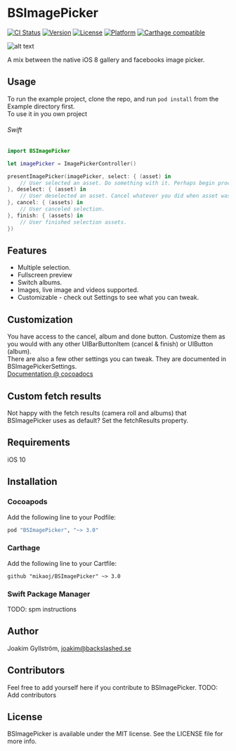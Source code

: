 # BSImagePicker
[![CI Status](http://img.shields.io/travis/mikaoj/BSImagePicker.svg?style=flat)](https://travis-ci.org/mikaoj/BSImagePicker)
[![Version](https://img.shields.io/cocoapods/v/BSImagePicker.svg?style=flat)](http://cocoapods.org/pods/BSImagePicker)
[![License](https://img.shields.io/cocoapods/l/BSImagePicker.svg?style=flat)](http://cocoapods.org/pods/BSImagePicker)
[![Platform](https://img.shields.io/cocoapods/p/BSImagePicker.svg?style=flat)](http://cocoapods.org/pods/BSImagePicker)
[![Carthage compatible](https://img.shields.io/badge/Carthage-compatible-4BC51D.svg?style=flat)](https://github.com/Carthage/Carthage)

![alt text](https://cloud.githubusercontent.com/assets/4034956/15001931/254805de-119c-11e6-9f68-d815ccc712cd.gif "Demo gif")

A mix between the native iOS 8 gallery and facebooks image picker.

## Usage

To run the example project, clone the repo, and run `pod install` from the Example directory first.<br />
To use it in you own project
###### Swift
```swift
import BSImagePicker

let imagePicker = ImagePickerController()

presentImagePicker(imagePicker, select: { (asset) in
    // User selected an asset. Do something with it. Perhaps begin processing/upload?
}, deselect: { (asset) in
    // User deselected an asset. Cancel whatever you did when asset was selected.
}, cancel: { (assets) in
    // User canceled selection. 
}, finish: { (assets) in
    // User finished selection assets.
})
```
## Features
* Multiple selection.
* Fullscreen preview
* Switch albums.
* Images, live image and videos supported.
* Customizable - check out Settings to see what you can tweak.

## Customization

You have access to the cancel, album and done button. Customize them as you would with any other UIBarButtonItem (cancel & finish) or UIButton (album).<br />
There are also a few other settings you can tweak. They are documented in BSImagePickerSettings.<br />
[Documentation @ cocoadocs](http://cocoadocs.org/docsets/BSImagePicker/)

## Custom fetch results

Not happy with the fetch results (camera roll and albums) that BSImagePicker uses as default? Set the fetchResults property.

## Requirements

iOS 10

## Installation

### Cocoapods
Add the following line to your Podfile:

```ruby
pod "BSImagePicker", "~> 3.0"
```
### Carthage
Add the following line to your Cartfile:
```
github "mikaoj/BSImagePicker" ~> 3.0
```

### Swift Package Manager
TODO: spm instructions

## Author

Joakim Gyllström, joakim@backslashed.se

## Contributors
Feel free to add yourself here if you contribute to BSImagePicker.
TODO: Add contributors

## License

BSImagePicker is available under the MIT license. See the LICENSE file for more info.
